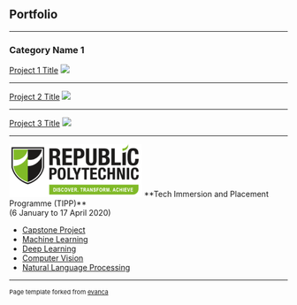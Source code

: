 ## Portfolio

---

### Category Name 1 

[Project 1 Title](/sample_page)
<img src="images/dummy_thumbnail.jpg?raw=true"/>

---
[Project 2 Title](/pdf/sample_presentation.pdf)
<img src="images/dummy_thumbnail.jpg?raw=true"/>

---
[Project 3 Title](http://example.com/)
<img src="images/dummy_thumbnail.jpg?raw=true"/>

---
<img src="images/rplogo_small.png?raw=true"/>
**Tech Immersion and Placement Programme (TIPP)**
<br>
(6 January to 17 April 2020)

- [Capstone Project](https://github.com/koayst/rp_capstone)
- [Machine Learning](https://github.com/koayst/rp_machine_learning)
- [Deep Learning](https://github.com/koayst/rp_deep_learning)
- [Computer Vision](https://github.com/koayst/rp_computer_vision)
- [Natural Language Processing](https://github.com/koayst/rp_nlp)

---
<p style="font-size:11px">Page template forked from <a href="https://github.com/evanca/quick-portfolio">evanca</a></p>
<!-- Remove above link if you don't want to attibute -->
